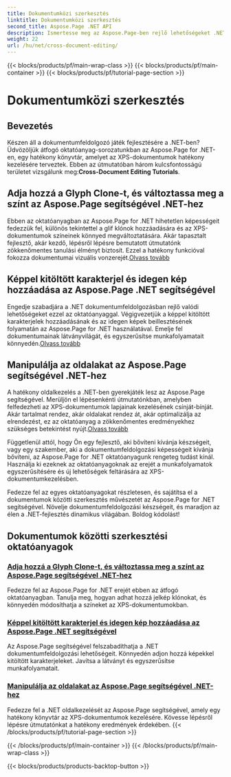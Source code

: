 ```yaml
---
title: Dokumentumközi szerkesztés
linktitle: Dokumentumközi szerkesztés
second_title: Aspose.Page .NET API
description: Ismertesse meg az Aspose.Page-ben rejlő lehetőségeket .NET-hez oktatóanyagainkkal. Glif klónokat adhat hozzá, színeket változtathat, és könnyedén kezelheti az oldalakat az XPS dokumentumokban.
weight: 22
url: /hu/net/cross-document-editing/
---
```


{{< blocks/products/pf/main-wrap-class >}}
{{< blocks/products/pf/main-container >}}
{{< blocks/products/pf/tutorial-page-section >}}

# Dokumentumközi szerkesztés


## Bevezetés

 Készen áll a dokumentumfeldolgozó játék fejlesztésére a .NET-ben? Üdvözöljük átfogó oktatóanyag-sorozatunkban az Aspose.Page for .NET-en, egy hatékony könyvtár, amelyet az XPS-dokumentumok hatékony kezelésére terveztek. Ebben az útmutatóban három kulcsfontosságú területet vizsgálunk meg:**Cross-Document Editing Tutorials**.

## Adja hozzá a Glyph Clone-t, és változtassa meg a színt az Aspose.Page segítségével .NET-hez

 Ebben az oktatóanyagban az Aspose.Page for .NET hihetetlen képességeit fedezzük fel, különös tekintettel a glif klónok hozzáadására és az XPS-dokumentumok színeinek könnyed megváltoztatására. Akár tapasztalt fejlesztő, akár kezdő, lépésről lépésre bemutatott útmutatónk zökkenőmentes tanulási élményt biztosít. Ezzel a hatékony funkcióval fokozza dokumentumai vizuális vonzerejét.[Olvass tovább](./add-glyph-clone-and-change-color/)

## Képpel kitöltött karakterjel és idegen kép hozzáadása az Aspose.Page .NET segítségével

Engedje szabadjára a .NET dokumentumfeldolgozásban rejlő valódi lehetőségeket ezzel az oktatóanyaggal. Végigvezetjük a képpel kitöltött karakterjelek hozzáadásának és az idegen képek beillesztésének folyamatán az Aspose.Page for .NET használatával. Emelje fel dokumentumainak látványvilágát, és egyszerűsítse munkafolyamatait könnyedén.[Olvass tovább](./add-image-filled-glyph-and-foreign-image/)

## Manipulálja az oldalakat az Aspose.Page segítségével .NET-hez

 A hatékony oldalkezelés a .NET-ben gyerekjáték lesz az Aspose.Page segítségével. Merüljön el lépésenkénti útmutatónkban, amelyben felfedezheti az XPS-dokumentumok lapjainak kezelésének csínját-bínját. Akár tartalmat rendez, akár oldalakat rendez át, akár optimalizálja az elrendezést, ez az oktatóanyag a zökkenőmentes eredményekhez szükséges betekintést nyújt.[Olvass tovább](./manipulate-pages/)

Függetlenül attól, hogy Ön egy fejlesztő, aki bővíteni kívánja készségeit, vagy egy szakember, aki a dokumentumfeldolgozási képességeit kívánja bővíteni, az Aspose.Page for .NET oktatóanyagunk rengeteg tudást kínál. Használja ki ezeknek az oktatóanyagoknak az erejét a munkafolyamatok egyszerűsítésére és új lehetőségek feltárására az XPS-dokumentumkezelésben.

Fedezze fel az egyes oktatóanyagokat részletesen, és sajátítsa el a dokumentumok közötti szerkesztés művészetét az Aspose.Page for .NET segítségével. Növelje dokumentumfeldolgozási készségeit, és maradjon az élen a .NET-fejlesztés dinamikus világában. Boldog kódolást!
## Dokumentumok közötti szerkesztési oktatóanyagok
### [Adja hozzá a Glyph Clone-t, és változtassa meg a színt az Aspose.Page segítségével .NET-hez](./add-glyph-clone-and-change-color/)
Fedezze fel az Aspose.Page for .NET erejét ebben az átfogó oktatóanyagban. Tanulja meg, hogyan adhat hozzá jelkép klónokat, és könnyedén módosíthatja a színeket az XPS-dokumentumokban.
### [Képpel kitöltött karakterjel és idegen kép hozzáadása az Aspose.Page .NET segítségével](./add-image-filled-glyph-and-foreign-image/)
Az Aspose.Page segítségével felszabadíthatja a .NET dokumentumfeldolgozási lehetőségeit. Könnyedén adjon hozzá képekkel kitöltött karakterjeleket. Javítsa a látványt és egyszerűsítse munkafolyamatait.
### [Manipulálja az oldalakat az Aspose.Page segítségével .NET-hez](./manipulate-pages/)
Fedezze fel a .NET oldalkezelését az Aspose.Page segítségével, amely egy hatékony könyvtár az XPS-dokumentumok kezelésére. Kövesse lépésről lépésre útmutatónkat a hatékony eredmények érdekében.
{{< /blocks/products/pf/tutorial-page-section >}}

{{< /blocks/products/pf/main-container >}}
{{< /blocks/products/pf/main-wrap-class >}}

{{< blocks/products/products-backtop-button >}}

